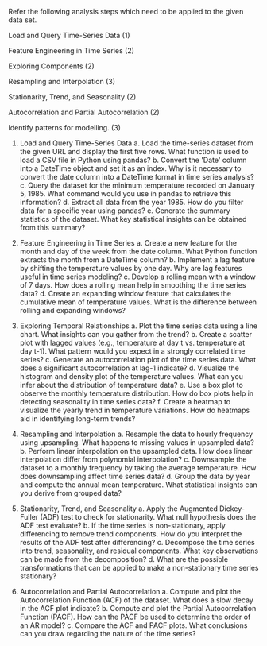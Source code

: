 Refer the following analysis steps which need to be applied to the given data set.

Load and Query Time-Series Data (1)

Feature Engineering in Time Series (2)

Exploring Components (2)

Resampling and Interpolation (3)

Stationarity, Trend, and Seasonality (2)

Autocorrelation and Partial Autocorrelation (2)

Identify patterns for modelling. (3)


1. Load and Query Time-Series Data
   a. Load the time-series dataset from the given URL and display the first five rows. What
   function is used to load a CSV file in Python using pandas?
   b. Convert the 'Date' column into a DateTime object and set it as an index. Why is it necessary
   to convert the date column into a DateTime format in time series analysis?
   c. Query the dataset for the minimum temperature recorded on January 5, 1985. What
   command would you use in pandas to retrieve this information?
   d. Extract all data from the year 1985. How do you filter data for a specific year using pandas?
   e. Generate the summary statistics of the dataset. What key statistical insights can be obtained
   from this summary?

2. Feature Engineering in Time Series
   a. Create a new feature for the month and day of the week from the date column. What Python
   function extracts the month from a DateTime column?
   b. Implement a lag feature by shifting the temperature values by one day. Why are lag features
   useful in time series modeling?
   c. Develop a rolling mean with a window of 7 days. How does a rolling mean help in
   smoothing the time series data?
   d. Create an expanding window feature that calculates the cumulative mean of temperature
   values. What is the difference between rolling and expanding windows?

3. Exploring Temporal Relationships
   a. Plot the time series data using a line chart. What insights can you gather from the trend?
   b. Create a scatter plot with lagged values (e.g., temperature at day t vs. temperature at    day t-1). What pattern would you expect in a strongly correlated time series?
   c. Generate an autocorrelation plot of the time series data. What does a significant
   autocorrelation at lag-1 indicate?
   d. Visualize the histogram and density plot of the temperature values. What can you infer
   about the distribution of temperature data?
   e. Use a box plot to observe the monthly temperature distribution. How do box plots help in
   detecting seasonality in time series data?
   f. Create a heatmap to visualize the yearly trend in temperature variations. How do heatmaps
   aid in identifying long-term trends?

4. Resampling and Interpolation
   a. Resample the data to hourly frequency using upsampling. What happens to missing values
   in upsampled data?
   b. Perform linear interpolation on the upsampled data. How does linear interpolation differ
   from polynomial interpolation?
   c. Downsample the dataset to a monthly frequency by taking the average temperature. How
   does downsampling affect time series data?
   d. Group the data by year and compute the annual mean temperature. What statistical insights
   can you derive from grouped data?

5. Stationarity, Trend, and Seasonality
   a. Apply the Augmented Dickey-Fuller (ADF) test to check for stationarity. What null
   hypothesis does the ADF test evaluate?
   b. If the time series is non-stationary, apply differencing to remove trend components. How
   do you interpret the results of the ADF test after differencing?
   c. Decompose the time series into trend, seasonality, and residual components. What key
   observations can be made from the decomposition?
   d. What are the possible transformations that can be applied to make a non-stationary time
   series stationary?


6. Autocorrelation and Partial Autocorrelation
   a. Compute and plot the Autocorrelation Function (ACF) of the dataset. What does a slow
   decay in the ACF plot indicate?
   b. Compute and plot the Partial Autocorrelation Function (PACF). How can the PACF be
   used to determine the order of an AR model?
   c. Compare the ACF and PACF plots. What conclusions can you draw regarding the nature
   of the time series?
